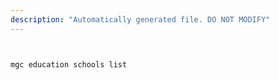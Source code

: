 ```yaml
---
description: "Automatically generated file. DO NOT MODIFY"
---
```


```bash


mgc education schools list

```